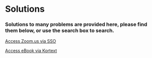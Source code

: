 # Solutions

### Solutions to many problems are provided here, please find them below, or use the search box to search.


[Access Zoom.us via SSO](./post/Access-Zoom.us-via-SSO/)

[Access eBook via Kortext](./post/Access-eBook-via-Kortext/)